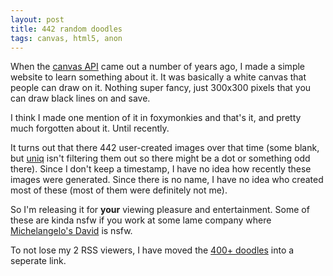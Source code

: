 ```yaml
---
layout: post
title: 442 random doodles
tags: canvas, html5, anon
---
```


When the [canvas API][canvas] came out a number of years ago, I made a simple website to learn something about it. It was basically a white canvas that people can draw on it. Nothing super fancy, just 300x300 pixels that you can draw black lines on and save.

I think I made one mention of it in foxymonkies and that's it, and pretty much forgotten about it. Until recently.

It turns out that there 442 user-created images over that time (some blank, but [uniq] isn't filtering them out so there might be a dot or something odd there). Since I don't keep a timestamp, I have no idea how recently these images were generated. Since there is no name, I have no idea who created most of these (most of them were definitely not me).

So I'm releasing it for **your** viewing pleasure and entertainment. Some of these are kinda nsfw if you work at some lame company where [Michelangelo's David][penis] is nsfw.

To not lose my 2 RSS viewers, I have moved the [400+ doodles] into a seperate link.


[canvas]: https://developer.mozilla.org/en-US/docs/Web/API/Canvas_API
[penis]: https://en.wikipedia.org/wiki/David_%28Michelangelo%29
[400+ doodles]: /assets/2015-09-10-canvas.html
[uniq]: http://linux.die.net/man/1/uniq
